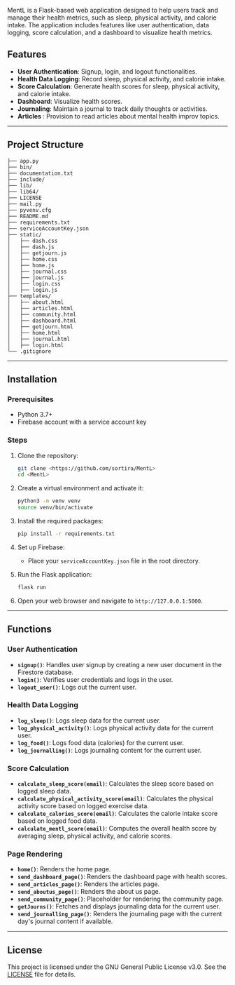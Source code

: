 

MentL is a Flask-based web application designed to help users track and manage their health metrics, such as sleep, physical activity, and calorie intake. The application includes features like user authentication, data logging, score calculation, and a dashboard to visualize health metrics.



## Features

- **User Authentication**: Signup, login, and logout functionalities.
- **Health Data Logging**: Record sleep, physical activity, and calorie intake.
- **Score Calculation**: Generate health scores for sleep, physical activity, and calorie intake.
- **Dashboard**: Visualize health scores.
- **Journaling**: Maintain a journal to track daily thoughts or activities.
- **Articles** : Provision to read articles about mental health improv topics.
---

## Project Structure

```
├── app.py
├── bin/
├── documentation.txt
├── include/
├── lib/
├── lib64/
├── LICENSE
├── mail.py
├── pyvenv.cfg
├── README.md
├── requirements.txt
├── serviceAccountKey.json
├── static/
│   ├── dash.css
│   ├── dash.js
│   ├── getjourn.js
│   ├── home.css
│   ├── home.js
│   ├── journal.css
│   ├── journal.js
│   ├── login.css
│   ├── login.js
├── templates/
│   ├── about.html
│   ├── articles.html
│   ├── community.html
│   ├── dashboard.html
│   ├── getjourn.html
│   ├── home.html
│   ├── journal.html
│   ├── login.html
└── .gitignore
```

---

## Installation

### Prerequisites

- Python 3.7+
- Firebase account with a service account key

### Steps

1. Clone the repository:
    ```bash
    git clone <https://github.com/sortira/MentL>
    cd <MentL>
    ```

2. Create a virtual environment and activate it:
    ```bash
    python3 -m venv venv
    source venv/bin/activate
    ```

3. Install the required packages:
    ```bash
    pip install -r requirements.txt
    ```

4. Set up Firebase:
    - Place your `serviceAccountKey.json` file in the root directory.

5. Run the Flask application:
    ```bash
    flask run
    ```

6. Open your web browser and navigate to `http://127.0.0.1:5000`.

---

## Functions

### User Authentication

- **`signup()`**: Handles user signup by creating a new user document in the Firestore database.
- **`login()`**: Verifies user credentials and logs in the user.
- **`logout_user()`**: Logs out the current user.

### Health Data Logging

- **`log_sleep()`**: Logs sleep data for the current user.
- **`log_physical_activity()`**: Logs physical activity data for the current user.
- **`log_food()`**: Logs food data (calories) for the current user.
- **`log_journalling()`**: Logs journaling content for the current user.

### Score Calculation

- **`calculate_sleep_score(email)`**: Calculates the sleep score based on logged sleep data.
- **`calculate_physical_activity_score(email)`**: Calculates the physical activity score based on logged exercise data.
- **`calculate_calories_score(email)`**: Calculates the calorie intake score based on logged food data.
- **`calculate_mentl_score(email)`**: Computes the overall health score by averaging sleep, physical activity, and calorie scores.

### Page Rendering

- **`home()`**: Renders the home page.
- **`send_dashboard_page()`**: Renders the dashboard page with health scores.
- **`send_articles_page()`**: Renders the articles page.
- **`send_aboutus_page()`**: Renders the about us page.
- **`send_community_page()`**: Placeholder for rendering the community page.
- **`getJourns()`**: Fetches and displays journaling data for the current user.
- **`send_journalling_page()`**: Renders the journaling page with the current day's journal content if available.

---

## License

This project is licensed under the GNU General Public License v3.0. See the [LICENSE](LICENSE) file for details.


